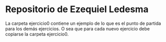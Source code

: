 Repositorio de Ezequiel Ledesma
=============

La carpeta ejercicio0 contiene un ejemplo de lo que es el punto de partida para los demás ejercicios.
O sea que para cada nuevo ejercicio debe copiarse la carpeta ejercicio0.

